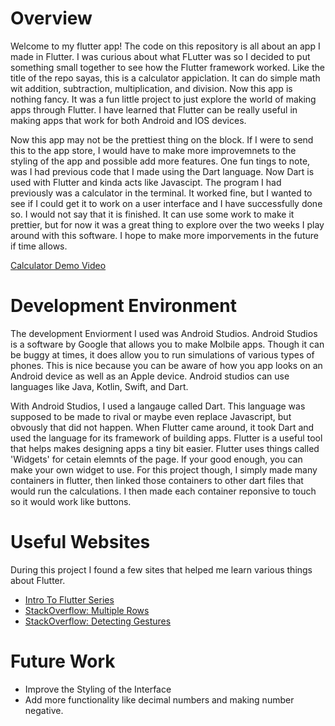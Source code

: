 # Overview
Welcome to my flutter app!  The code on this repository is all about an app I made in Flutter.  I was curious about what FLutter was so I decided to put something small together to see how the Flutter framework worked.  Like the title of the repo sayas, this is a calculator appiclation.  It can do simple math wit addition, subtraction, multiplication, and division.  Now this app is nothing fancy.  It was a fun little project to just explore the world of making apps through Flutter.  I have learned that Flutter can be really useful in making apps that work for both Android and IOS devices.  

Now this app may not be the prettiest thing on the block.  If I were to send this to the app store, I would have to make more improvemnets to the styling of the app and possible add more features.  One fun tings to note, was I had previous code that I made using the Dart language.  Now Dart is used with Flutter and kinda acts like Javascipt.  The program I had previously was a calculator in the terminal.  It worked fine, but I wanted to see if I could get it to work on a user interface and I have successfully done so.  I would not say that it is finished.  It can use some work to make it prettier, but for now it was a great thing to explore over the two weeks I play around with this software.  I hope to make more imporvements in the future if time allows.

[Calculator Demo Video ](http://youtube.link.goes.here)

# Development Environment

The development Enviorment I used was Android Studios.  Android Studios is a software by Google that allows you to make Molbile apps.  Though it can be buggy at times, it does allow you to run simulations of various types of phones.  This is nice because you can be aware of how you app looks on an Android device as well as an Apple device.  Android studios can use languages like Java, Kotlin, Swift, and Dart.

With Android Studios, I used a langauge called Dart.  This language was supposed to be made to rival or maybe even replace Javascript, but obvously that did not happen.  When Flutter came around, it took Dart and used the language for its framework of building apps.  Flutter is a useful tool that helps makes designing apps a tiny bit easier.  Flutter uses things called 'Widgets' for cetain elemnts of the page.  If your good enough, you can make your own widget to use.  For this project though, I simply made many containers in flutter, then linked those containers to other dart files that would run the calculations.  I then made each container reponsive to touch so it would work like buttons.

# Useful Websites
During this project I found a few sites that helped me learn various things about Flutter.
* [Intro To Flutter Series]([https://stackoverflow.com/questions/52046840/multiple-rows-in-body-of-flutter-application](https://www.youtube.com/watch?v=1ukSR1GRtMU&list=PL4cUxeGkcC9jLYyp2Aoh6hcWuxFDX6PBJ))
* [StackOverflow: Multiple Rows](https://stackoverflow.com/questions/52046840/multiple-rows-in-body-of-flutter-application)
* [StackOverflow: Detecting Gestures](https://stackoverflow.com/questions/43692923/flutter-container-onpressed)

# Future Work
* Improve the Styling of the Interface
* Add more functionality like decimal numbers and making number negative.

